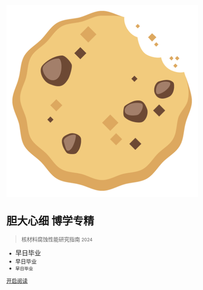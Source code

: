 
![icon](/img/favicon.png ':size=120')
# 胆大心细 博学专精

> 核材料腐蚀性能研究指南 <small>2024</small>

- <big>早日毕业</big>
- 早日毕业
- <small>早日毕业</small>

[开启阅读](/?id=核材料腐蚀性能研究指南)